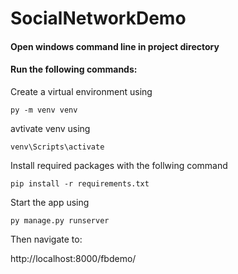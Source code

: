 # SocialNetworkDemo

#### Open windows command line in project directory
#### Run the following commands:

Create a virtual environment using

```
py -m venv venv
```

avtivate venv using

```
venv\Scripts\activate
```

Install required packages with the follwing command

```
pip install -r requirements.txt
```

Start the app using 

```
py manage.py runserver
```

Then navigate to:

http://localhost:8000/fbdemo/